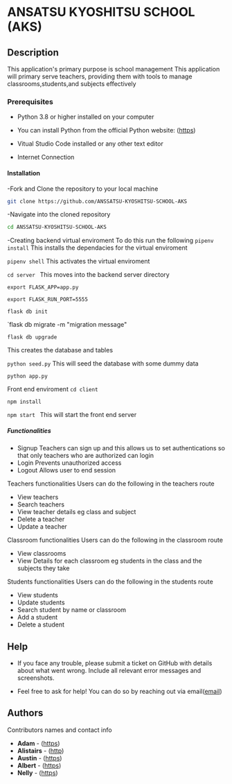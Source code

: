 # ANSATSU KYOSHITSU SCHOOL (AKS)

## Description

This application's primary purpose is school management
This application will primary serve teachers, providing them with tools to manage classrooms,students,and subjects effectively

### Prerequisites
- Python 3.8 or higher installed on your computer

- You can install Python from the official Python website: ([https](https://www.python.org/downloads/))

- Vitual Studio Code installed or any other text editor

- Internet Connection

#### Installation 
-Fork and Clone the repository to your local machine
```sh
git clone https://github.com/ANSSATSU-KYOSHITSU-SCHOOL-AKS
```

-Navigate into the cloned repository

```sh
cd ANSSATSU-KYOSHITSU-SCHOOL-AKS
```
-Creating backend virtual enviroment 
To do this run the following 
`pipenv install` This installs the dependacies for the virtual enviroment

`pipenv shell` This activates the virtual enviroment

`cd server ` This moves into the backend server directory

`export FLASK_APP=app.py`

`export FLASK_RUN_PORT=5555`

`flask db init`

`flask db migrate -m "migration message"

`flask db upgrade`

This creates the database and tables

`python seed.py`
This will seed the database with some dummy data

`python app.py`

Front end enviroment
`cd client`

`npm install`

`npm start `
This will start the front end server

##### Functionalities
- Signup
Teachers can sign up and this allows us to set authentications so that only teachers who are authorized can login
- Login 
Prevents unauthorized access 
- Logout
Allows user to end session 

Teachers functionalities
Users can do the following in the teachers route
- View teachers
- Search teachers 
- View teacher details eg class and subject
- Delete a teacher 
- Update a teacher

Classroom functionalities
Users can do the following in the classroom route
- View classrooms
- View Details for each classroom eg students in the class and the subjects they take

Students functionalities
Users can do the following in the students route
- View students
- Update students
- Search student by name or classroom
- Add a student
- Delete a student


## Help

* If you face any trouble, please submit a ticket on GitHub with details about what went wrong. Include all relevant error messages and screenshots.

* Feel free to ask for help! You can do so by reaching out via email([email](anastsuschool@protonmail.com))


## Authors

Contributors names and contact info

* **Adam** - ([https](https://github.com/adammwaniki))
* **Alistairs** - ([http](https://github.com/alistairs))
* **Austin** - ([https](https://github.com/austin))
* **Albert** - ([https](https://github.com/albert))
* **Nelly** - ([https](https://github.com/nelly))
